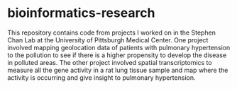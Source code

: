 # bioinformatics-research
This repository contains code from projects I worked on in the Stephen Chan Lab at the University of Pittsburgh Medical Center. 
One project involved mapping geolocation data of patients with pulmonary hypertension to the pollution to see if there is a higher propensity to develop the disease in polluted areas.
The other project involved spatial transcriptomics to measure all the gene activity in a rat lung tissue sample and map where the activity is occurring and give insight to pulmonary hypertension.
